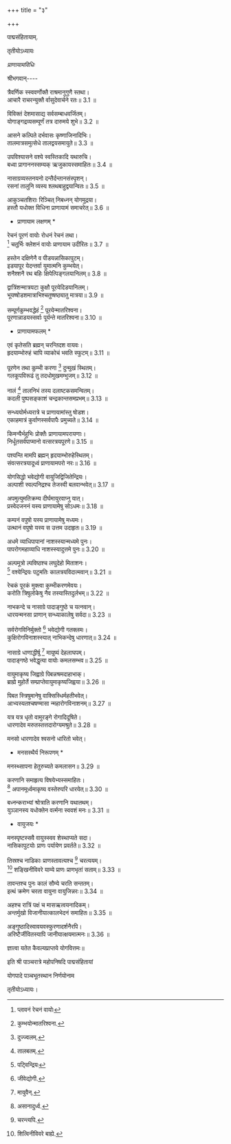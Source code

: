 +++
title = "३"

+++

पाद्मसंहितायाम्.

तृतीयोऽध्यायः

*प्राणायामविधिः*

श्रीभगवान्----

त्रैवर्णिक स्स्ववर्णोक्तै राश्रमानुगुणै स्तथा।  
आचारै राचरन्युक्तै र्वासुदेवार्चने रतः॥ 3.1 ॥

विविक्तं देशमासाद्य सर्वसम्बाधवर्जितम्।  
योगाङ्गद्रव्यसम्पूर्णं तत्र दारुमये शुभे॥ 3.2 ॥

आसने कल्पिते दर्भवासः कृष्णाजिनादिभिः।  
तालमात्रसमुत्सेधे तालद्वयसमायुते॥ 3.3 ॥

उपविश्यासने वश्ये स्वस्तिकादि यथारुचि।  
बध्वा प्रागाननस्सम्यक् ऋजुकायस्समाहितः॥ 3.4 ॥

नासाग्रव्यस्तनयनो दन्तैर्दन्तानसंस्पृशन्।  
रसनां तालुनि व्यस्य श्लथबाहुद्वयान्वितः॥ 3.5 ॥

आकुञ्चतशिराः रिञ्चित् निबध्नन् योगमुद्रया।  
हस्तौ यधोक्त विधिना प्राणायामं समाचरेत्॥ 3.6 ॥

* प्राणायाम लक्षणम् *

रेचनं पूरणं वायोः रोधनं रेचनं तथा।  
[^1] चतुर्भिः क्लेशनं वायोः प्राणायाम उदीरितः॥ 3.7 ॥


[^1]: प्लावनं रेचनं वायोः


हस्तेन दक्षिणेनै व पीडयन्नासिकापुटम्।  
इडयापूर येदन्तर्वा युमात्मनि कुम्भयेत्।  
शनैश्शनै रथ बहिः क्षिपेत्पिङ्गलयानिलम्॥ 3.8 ॥

द्वात्रिंशन्मात्रयटा कुक्षौ पूरयेदिडयानिलम्।  
भूयष्षोडशमात्राभिश्चतुष्षष्ठ्यातु मात्रया॥ 3.9 ॥

सम्पूर्णकुम्भवद्धेहं [^2] पूरयेन्मातरिश्वना।  
पूरणान्नाडयस्सर्वाः पूर्यन्ते मातरिश्वना॥ 3.10 ॥


[^2]: कुम्भयोन्मातरिश्वना.


* प्राणायामफलम् *

एवं कृतेसति ब्रह्मन् चरन्तिदश वायवः।  
हृदयाम्भोरुहं चापि व्याकोचं भवति स्फुटम्॥ 3.11 ॥

पूरणेन तथा कुम्भी करणा [^3] दुन्मुखं स्थितम्।  
गलकूपविरूढं तु तदधोमुखमम्भुजम्॥ 3.12 ॥


[^3]: दुज्ज्वलम्.


नालं [^4] तालनिभं तस्य दलाष्टकसमन्वितम्।  
कदली पुष्पसङ्काशं चन्द्रकान्तसमप्रभम्॥ 3.13 ॥


[^4]: तालबतम्.


सन्ध्ययोर्मध्यरात्रे च प्राणायामांस्तु षोडश।  
एकाहमात्रं कुर्वाणस्सर्वपापैः प्रमुच्यते॥ 3.14 ॥

किमन्यैर्भहुभिः प्रोक्तैः प्राणायामपरायणाः।  
निर्धूतसर्वपाप्मानो वत्सरत्रयपूरणे॥ 3.15 ॥

पश्यन्ति मामपि ब्रह्मन् हृदयाम्भोरुहेस्थितम्।  
संवत्सरत्रयादूध्वं प्राणायामपरो नरः॥ 3.16 ॥

योगसिद्धो भवेद्योगी वायुजिद्विजितेन्द्रियः।  
अल्पाशी स्वल्पनिद्रश्च तेजस्वी बलवान्भवेत्॥ 3.17 ॥

अपमुत्युमतिक्रम्य दीर्घमायुरवाप्नु यात्।  
प्रस्वेदजननं यस्य प्राणायामेषु सोऽधमः॥ 3.18 ॥

कम्पनं वपुषो यस्य प्राणायामेषु मध्यमः।  
उत्थानं वपुषो यस्य स उत्तम उदाहृतः॥ 3.19 ॥

अधमे व्याधिपापानां नाशस्स्यान्मध्यमे पुनः।  
पापरोगमहाव्याधि नाशस्स्यादुत्तमे पुनः॥ 3.20 ॥

अल्पमूत्रो ल्पविष्ठश्च लघुदेहो मिताशनः।  
[^5] वश्येन्द्रियः पटुमतिः कालत्रयविदात्मवान्॥ 3.21 ॥


[^5]: पट्विन्द्रियः


रेचकं पूरकं मुक्त्वा कुम्भीकरणमेवयः।  
करोति त्रिषुलोकेषु नैव तस्यास्तिदुर्लभम्॥ 3.22 ॥

नाभकन्दे च नासाग्रे पादाङ्गुष्ठे च यत्नवान्।  
धारयन्मनसा प्राणान् सन्ध्याकालेषु सर्वदा॥ 3.23 ॥

सर्वरोगविनिर्मुक्तो [^6] भवेद्योगी गतक्लमः।  
कुक्षिरोगविनाशस्स्यात् नाभिकन्देषु धारणात्॥ 3.24 ॥


[^6]: जीवेद्योगी.


नासाग्रे धाणाद्धीर्षु [^7] मायुष्यं देहलाघपम्।  
पादाङ्गष्ठे भवेद्धृत्या वायोः कमलसम्भव॥ 3.25 ॥

  
[^7]: मायुवैन्.


वायुमाकृष्य जिह्वाग्रे पिबन्नश्रमदाहाभाक्।  
ब्राह्मे मुहोर्ते सम्प्राप्तेवायुमाकृष्यजिह्वया॥ 3.26 ॥

पिबत स्त्रिषुमानेषु वाक्सिस्धिर्महतीभवेत्।  
आभ्यस्यतश्चषण्मासा न्महारोगविनाशनम्॥ 3.27 ॥

यत्र यत्र धृतो वामुरङ्गे रोगादिदूषिते।  
धारणादेव मरुतस्तत्तदारोग्यमश्रुते॥ 3.28 ॥

मनसो धारणादेव श्वसनो धारितो भवेत्।  
* मनसस्थैर्य निरूपणम् *

मनस्थ्सापना हेतुरुच्यते कमलासन॥ 3.29 ॥

करणानि समाहृत्य विषयेभ्यस्समाहितः।  
[^8] अपानमूर्ध्वमाकृष्य वस्तेरुपरि धारयेत्॥ 3.30 ॥


[^8]: असानादुर्ध्व.


बध्नन्कराभ्यां श्रोत्राति करणानि यथातथम्।  
युञ्ञानस्य यधोक्तेन वर्त्मना स्ववशं मनः॥ 3.31 ॥

* वायुजयः *

मनस्पृष्टस्सवै वायुस्स्वव शेस्थाप्यते सदा।  
नासिकापुटयोः प्राणः पर्यायेण प्रवर्तते॥ 3.32 ॥

तिस्रश्च नाडिकाः प्राणस्तावत्यश्च [^9] चरत्ययम्।  
[^10] शङ्खिनीविवरे याम्ये प्राणः प्राणभृतां सताम्॥ 3.33 ॥


[^9]: चरन्त्यपि.

[^10]: शित्विनीविवरे बाह्ये.


तावन्तश्च पुनः कालं सौम्ये चरति सन्ततम्।  
इत्थं क्रमेण चरता वायुना वायुजिन्नरः॥ 3.34 ॥

अहश्च रात्रिं पक्षं च मासऋत्वयनादिकम्।  
अन्तर्मुखो विजानीयात्कालभेदनं समाहितः॥ 3.35 ॥

अङ्गुष्ठादिस्वावयवस्फुरणादर्शनैरपि।  
अरिष्टैर्जीवितस्यापि जानीयात्क्षयमात्मनः॥ 3.36 ॥

ज्ञात्वा यतेत कैवल्यप्राप्तये योगवित्तमः॥

इति श्री पाञ्चरात्रे महोपनिषदि पाद्मसंहितायां

योगपादे पञ्चभूतस्थान निर्णयोनाम

तृतीयोऽध्यायः।
